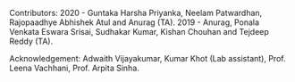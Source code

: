 Contributors: 
2020 - Guntaka Harsha Priyanka, Neelam Patwardhan, Rajopaadhye Abhishek Atul and Anurag (TA).
2019 - Anurag, Ponala Venkata Eswara Srisai, Sudhakar Kumar, Kishan Chouhan and Tejdeep Reddy (TA).

Acknowledgement:
Adwaith Vijayakumar, Kumar Khot (Lab assistant), Prof. Leena Vachhani, Prof. Arpita Sinha.
